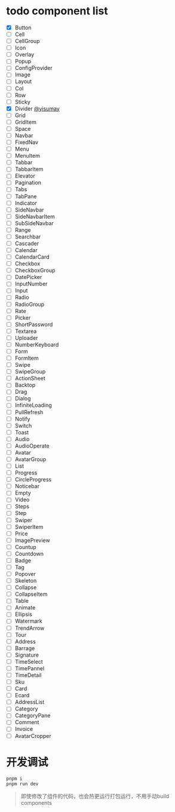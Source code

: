 # todo component list
- [x] Button
- [ ] Cell
- [ ] CellGroup
- [ ] Icon
- [ ] Overlay
- [ ] Popup
- [ ] ConfigProvider
- [ ] Image
- [ ] Layout
- [ ] Col
- [ ] Row
- [ ] Sticky
- [x] Divider [@yisumay](https://github.com/yisumay)
- [ ] Grid
- [ ] GridItem
- [ ] Space
- [ ] Navbar
- [ ] FixedNav
- [ ] Menu
- [ ] MenuItem
- [ ] Tabbar
- [ ] TabbarItem
- [ ] Elevator
- [ ] Pagination
- [ ] Tabs
- [ ] TabPane
- [ ] Indicator
- [ ] SideNavbar
- [ ] SideNavbarItem
- [ ] SubSideNavbar
- [ ] Range
- [ ] Searchbar
- [ ] Cascader
- [ ] Calendar
- [ ] CalendarCard
- [ ] Checkbox
- [ ] CheckboxGroup
- [ ] DatePicker
- [ ] InputNumber
- [ ] Input
- [ ] Radio
- [ ] RadioGroup
- [ ] Rate
- [ ] Picker
- [ ] ShortPassword
- [ ] Textarea
- [ ] Uploader
- [ ] NumberKeyboard
- [ ] Form
- [ ] FormItem
- [ ] Swipe
- [ ] SwipeGroup
- [ ] ActionSheet
- [ ] Backtop
- [ ] Drag
- [ ] Dialog
- [ ] InfiniteLoading
- [ ] PullRefresh
- [ ] Notify
- [ ] Switch
- [ ] Toast
- [ ] Audio
- [ ] AudioOperate
- [ ] Avatar
- [ ] AvatarGroup
- [ ] List
- [ ] Progress
- [ ] CircleProgress
- [ ] Noticebar
- [ ] Empty
- [ ] Video
- [ ] Steps
- [ ] Step
- [ ] Swiper
- [ ] SwiperItem
- [ ] Price
- [ ] ImagePreview
- [ ] Countup
- [ ] Countdown
- [ ] Badge
- [ ] Tag
- [ ] Popover
- [ ] Skeleton
- [ ] Collapse
- [ ] CollapseItem
- [ ] Table
- [ ] Animate
- [ ] Ellipsis
- [ ] Watermark
- [ ] TrendArrow
- [ ] Tour
- [ ] Address
- [ ] Barrage
- [ ] Signature
- [ ] TimeSelect
- [ ] TimePannel
- [ ] TimeDetail
- [ ] Sku
- [ ] Card
- [ ] Ecard
- [ ] AddressList
- [ ] Category
- [ ] CategoryPane
- [ ] Comment
- [ ] Invoice
- [ ] AvatarCropper

# 开发调试
```bash
pnpm i
pnpm run dev
```
> 即使修改了组件的代码，也会热更运行打包运行，不用手动build components
